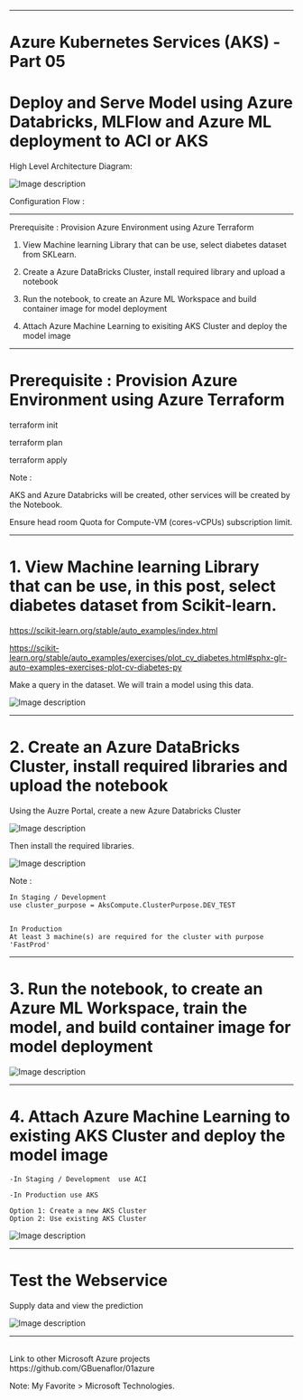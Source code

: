 ----------------------------------------------------------
# Azure Kubernetes Services (AKS) - Part 05
# Deploy and Serve Model using Azure Databricks, MLFlow and Azure ML deployment to ACI or AKS
 
 
High Level Architecture Diagram:


![Image description](https://github.com/GBuenaflor/01azure-aks-databricks-mlflow-azureML-deployment/blob/master/Images/GB-AKS-DataBricks01.png)


Configuration Flow :

------------------------------------------------------------------------------
Prerequisite : Provision Azure Environment using Azure Terraform

1.  View Machine learning Library that can be use, select diabetes dataset from SKLearn.

2.  Create a Azure DataBricks Cluster, install required library and upload a notebook

3.  Run the notebook, to create an Azure ML Workspace and build container image for model deployment

4.  Attach Azure Machine Learning to exisiting AKS Cluster and deploy the model image


------------------------------------------------------------------------------
# Prerequisite : Provision Azure Environment using Azure Terraform

 
terraform init

terraform plan

terraform apply


Note : 

AKS and Azure Databricks will be created, other services will be created by the Notebook.

Ensure head room Quota for Compute-VM (cores-vCPUs) subscription limit.
       
------------------------------------------------------------------------------
#  1.  View Machine learning Library that can be use, in this post, select diabetes dataset from Scikit-learn.
         
		
https://scikit-learn.org/stable/auto_examples/index.html

https://scikit-learn.org/stable/auto_examples/exercises/plot_cv_diabetes.html#sphx-glr-auto-examples-exercises-plot-cv-diabetes-py


Make a query in the dataset. We will train a model using this data.


![Image description](https://github.com/GBuenaflor/01azure-aks-databricks-mlflow-azureML-deployment/blob/master/Images/GB-AKS-DataBricks02.png)



------------------------------------------------------------------------------
#  2.  Create an Azure DataBricks Cluster, install required libraries and upload the notebook


Using the Auzre Portal, create a new Azure Databricks Cluster


![Image description](https://github.com/GBuenaflor/01azure-aks-databricks-mlflow-azureML-deployment/blob/master/Images/GB-AKS-DataBricks03.png)


Then install the required libraries.


![Image description](https://github.com/GBuenaflor/01azure-aks-databricks-mlflow-azureML-deployment/blob/master/Images/GB-AKS-DataBricks04.png)



Note : 
 

    In Staging / Development  
	use cluster_purpose = AksCompute.ClusterPurpose.DEV_TEST

	
    In Production  
	At least 3 machine(s) are required for the cluster with purpose 'FastProd'
	 


------------------------------------------------------------------------------
#  3.  Run the notebook, to create an Azure ML Workspace, train the model, and build container image for model deployment



![Image description](https://github.com/GBuenaflor/01azure-aks-databricks-mlflow-azureML-deployment/blob/master/Images/GB-AKS-DataBricks05.png)
 


------------------------------------------------------------------------------
#  4.  Attach Azure Machine Learning to existing AKS Cluster and deploy the model image


    -In Staging / Development  use ACI
		
    -In Production use AKS
	
	Option 1: Create a new AKS Cluster  
    Option 2: Use existing AKS Cluster 

     
  

![Image description](https://github.com/GBuenaflor/01azure-aks-databricks-mlflow-azureML-deployment/blob/master/Images/GB-AKS-DataBricks06.png)
 
 
 

------------------------------------------------------------------------------
#  Test the Webservice

  
Supply data and view the prediction
  

![Image description](https://github.com/GBuenaflor/01azure-aks-databricks-mlflow-azureML-deployment/blob/master/Images/GB-AKS-DataBricks07.png)
 
  

------------------------------------------------------------------------------


</br>
Link to other Microsoft Azure projects
https://github.com/GBuenaflor/01azure
</br>


Note: My Favorite > Microsoft Technologies.

